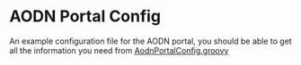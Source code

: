 AODN Portal Config
==================

An example configuration file for the AODN portal, you should be able to get all
the information you need from [AodnPortalConfig.groovy](https://github.com/aodn/aodn-portal-config/blob/master/AodnPortalConfig.groovy)